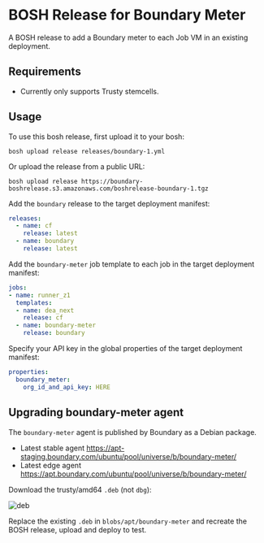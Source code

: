 BOSH Release for Boundary Meter
===============================

A BOSH release to add a Boundary meter to each Job VM in an existing deployment.

Requirements
------------

-	Currently only supports Trusty stemcells.

Usage
-----

To use this bosh release, first upload it to your bosh:

```
bosh upload release releases/boundary-1.yml
```

Or upload the release from a public URL:

```
bosh upload release https://boundary-boshrelease.s3.amazonaws.com/boshrelease-boundary-1.tgz
```

Add the `boundary` release to the target deployment manifest:

```yaml
releases:
  - name: cf
    release: latest
  - name: boundary
    release: latest
```

Add the `boundary-meter` job template to each job in the target deployment manifest:

```yaml
jobs:
- name: runner_z1
  templates:
  - name: dea_next
    release: cf
  - name: boundary-meter
    release: boundary
```

Specify your API key in the global properties of the target deployment manifest:

```yaml
properties:
  boundary_meter:
    org_id_and_api_key: HERE
```

Upgrading boundary-meter agent
------------------------------

The `boundary-meter` agent is published by Boundary as a Debian package.

-	Latest stable agent https://apt-staging.boundary.com/ubuntu/pool/universe/b/boundary-meter/
-	Latest edge agent https://apt.boundary.com/ubuntu/pool/universe/b/boundary-meter/

Download the trusty/amd64 `.deb` (not `dbg`):

![deb](http://cl.ly/image/440G1i1l1m2w/Index_of__ubuntu_pool_universe_b_boundary-meter.png)

Replace the existing `.deb` in `blobs/apt/boundary-meter` and recreate the BOSH release, upload and deploy to test.
